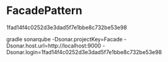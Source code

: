 # FacadePattern











1fad14f4c0252d3e3dad5f7e1bbe8c732be53e98

gradle sonarqube 
  -Dsonar.projectKey=Facade 
  -Dsonar.host.url=http://localhost:9000 
  -Dsonar.login=1fad14f4c0252d3e3dad5f7e1bbe8c732be53e98